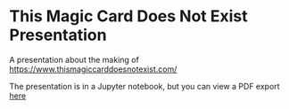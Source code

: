# This Magic Card Does Not Exist Presentation

A presentation about the making of https://www.thismagiccarddoesnotexist.com/

The presentation is in a Jupyter notebook, but you can view a PDF export [here](https://github.com/nathanfdunn/thismagiccarddoesnotexist-presentation/blob/github-export/presentation.pdf)
